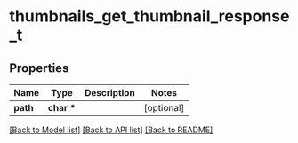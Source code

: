 # thumbnails_get_thumbnail_response_t

## Properties
Name | Type | Description | Notes
------------ | ------------- | ------------- | -------------
**path** | **char \*** |  | [optional] 

[[Back to Model list]](../README.md#documentation-for-models) [[Back to API list]](../README.md#documentation-for-api-endpoints) [[Back to README]](../README.md)


